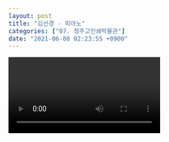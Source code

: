 ```yaml
---
layout: post
title: "김선경 - 피아노"
categories: ["07. 청주고인쇄박물관"]
date: "2021-06-08 02:23:55 +0900"
---
```

<video class="post-video" controls>

    <source src='{{ "assets/videos/07. 청주고인쇄박물관/10.mp4" | relative_url }}'
            type="video/mp4">

    Sorry, your browser doesn't support embedded videos.
</video>
